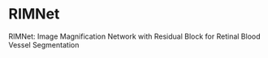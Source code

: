 # RIMNet
RIMNet: Image Magnification Network with Residual Block for Retinal Blood Vessel Segmentation

